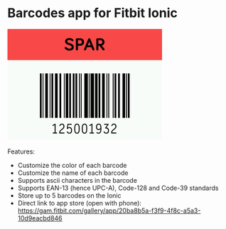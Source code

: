 # Barcodes app for Fitbit Ionic

![screenshot](Barcode-screenshot.png)

Features:
- Customize the color of each barcode
- Customize the name of each barcode
- Supports ascii characters in the barcode
- Supports EAN-13 (hence UPC-A), Code-128 and Code-39 standards
- Store up to 5 barcodes on the Ionic
- Direct link to app store (open with phone):
https://gam.fitbit.com/gallery/app/20ba8b5a-f3f9-4f8c-a5a3-10d9eacbd846
